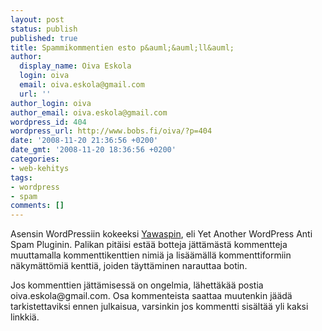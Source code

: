 ```yaml
---
layout: post
status: publish
published: true
title: Spammikommentien esto p&auml;&auml;ll&auml;
author:
  display_name: Oiva Eskola
  login: oiva
  email: oiva.eskola@gmail.com
  url: ''
author_login: oiva
author_email: oiva.eskola@gmail.com
wordpress_id: 404
wordpress_url: http://www.bobs.fi/oiva/?p=404
date: '2008-11-20 21:36:56 +0200'
date_gmt: '2008-11-20 18:36:56 +0200'
categories:
- web-kehitys
tags:
- wordpress
- spam
comments: []
---
```

<p>Asensin WordPressiin kokeeksi <a title="Yet Another WordPress Anti Spam Plugin" href="http://www.svenkubiak.de/yawasp-en/" mce_href="http://www.svenkubiak.de/yawasp-en/">Yawaspin</a>, eli Yet Another WordPress Anti Spam Pluginin. Palikan pit&auml;isi est&auml;&auml; botteja j&auml;tt&auml;m&auml;st&auml; kommentteja muuttamalla kommenttikenttien nimi&auml; ja lis&auml;&auml;m&auml;ll&auml; kommenttiformiin n&auml;kym&auml;tt&ouml;mi&auml; kentti&auml;, joiden t&auml;ytt&auml;minen narauttaa botin.</p></p>
<p>Jos kommenttien j&auml;tt&auml;misess&auml; on ongelmia, l&auml;hett&auml;k&auml;&auml; postia oiva.eskola@gmail.com. Osa kommenteista saattaa muutenkin j&auml;&auml;d&auml; tarkistettaviksi ennen julkaisua, varsinkin jos kommentti sis&auml;lt&auml;&auml; yli kaksi linkki&auml;.</p></p>
